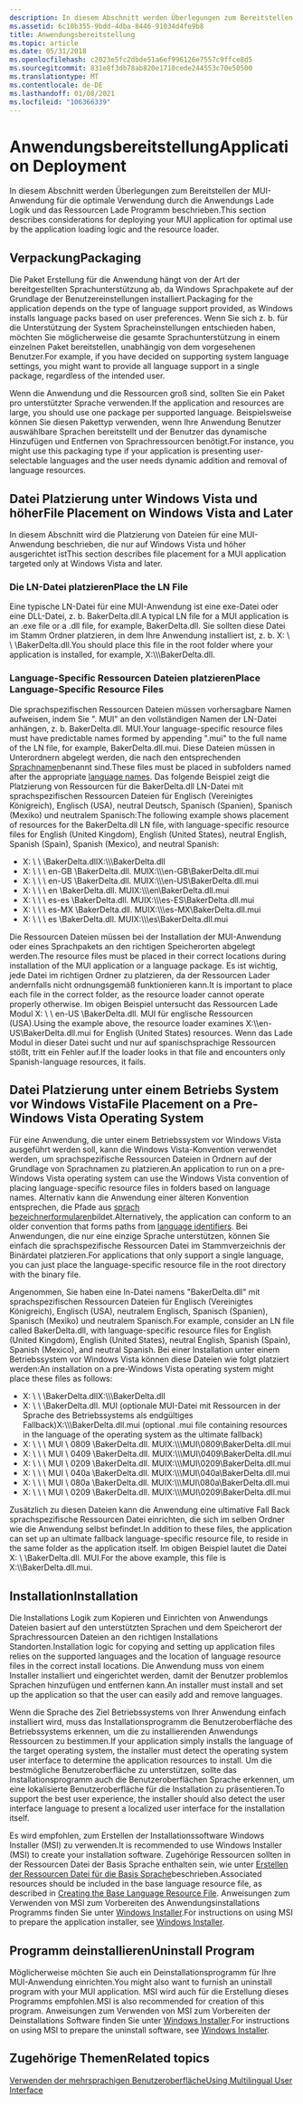 ```yaml
---
description: In diesem Abschnitt werden Überlegungen zum Bereitstellen der MUI-Anwendung für die optimale Verwendung durch die Anwendungs Lade Logik und das Ressourcen Lade Programm beschrieben.
ms.assetid: 6c10b355-9bdd-4dba-8446-91034d4fe9b8
title: Anwendungsbereitstellung
ms.topic: article
ms.date: 05/31/2018
ms.openlocfilehash: c2023e5fc2dbde51a6ef996126e7557c9ffce8d5
ms.sourcegitcommit: 831e8f3db78ab820e1710cede244553c70e50500
ms.translationtype: MT
ms.contentlocale: de-DE
ms.lasthandoff: 01/08/2021
ms.locfileid: "106366339"
---
```

# <a name="application-deployment"></a><span data-ttu-id="76ade-103">Anwendungsbereitstellung</span><span class="sxs-lookup"><span data-stu-id="76ade-103">Application Deployment</span></span>

<span data-ttu-id="76ade-104">In diesem Abschnitt werden Überlegungen zum Bereitstellen der MUI-Anwendung für die optimale Verwendung durch die Anwendungs Lade Logik und das Ressourcen Lade Programm beschrieben.</span><span class="sxs-lookup"><span data-stu-id="76ade-104">This section describes considerations for deploying your MUI application for optimal use by the application loading logic and the resource loader.</span></span>

## <a name="packaging"></a><span data-ttu-id="76ade-105">Verpackung</span><span class="sxs-lookup"><span data-stu-id="76ade-105">Packaging</span></span>

<span data-ttu-id="76ade-106">Die Paket Erstellung für die Anwendung hängt von der Art der bereitgestellten Sprachunterstützung ab, da Windows Sprachpakete auf der Grundlage der Benutzereinstellungen installiert.</span><span class="sxs-lookup"><span data-stu-id="76ade-106">Packaging for the application depends on the type of language support provided, as Windows installs language packs based on user preferences.</span></span> <span data-ttu-id="76ade-107">Wenn Sie sich z. b. für die Unterstützung der System Spracheinstellungen entschieden haben, möchten Sie möglicherweise die gesamte Sprachunterstützung in einem einzelnen Paket bereitstellen, unabhängig von dem vorgesehenen Benutzer.</span><span class="sxs-lookup"><span data-stu-id="76ade-107">For example, if you have decided on supporting system language settings, you might want to provide all language support in a single package, regardless of the intended user.</span></span>

<span data-ttu-id="76ade-108">Wenn die Anwendung und die Ressourcen groß sind, sollten Sie ein Paket pro unterstützter Sprache verwenden.</span><span class="sxs-lookup"><span data-stu-id="76ade-108">If the application and resources are large, you should use one package per supported language.</span></span> <span data-ttu-id="76ade-109">Beispielsweise können Sie diesen Pakettyp verwenden, wenn Ihre Anwendung Benutzer auswählbare Sprachen bereitstellt und der Benutzer das dynamische Hinzufügen und Entfernen von Sprachressourcen benötigt.</span><span class="sxs-lookup"><span data-stu-id="76ade-109">For instance, you might use this packaging type if your application is presenting user-selectable languages and the user needs dynamic addition and removal of language resources.</span></span>

## <a name="file-placement-on-windows-vista-and-later"></a><span data-ttu-id="76ade-110">Datei Platzierung unter Windows Vista und höher</span><span class="sxs-lookup"><span data-stu-id="76ade-110">File Placement on Windows Vista and Later</span></span>

<span data-ttu-id="76ade-111">In diesem Abschnitt wird die Platzierung von Dateien für eine MUI-Anwendung beschrieben, die nur auf Windows Vista und höher ausgerichtet ist</span><span class="sxs-lookup"><span data-stu-id="76ade-111">This section describes file placement for a MUI application targeted only at Windows Vista and later.</span></span>

### <a name="place-the-ln-file"></a><span data-ttu-id="76ade-112">Die LN-Datei platzieren</span><span class="sxs-lookup"><span data-stu-id="76ade-112">Place the LN File</span></span>

<span data-ttu-id="76ade-113">Eine typische LN-Datei für eine MUI-Anwendung ist eine exe-Datei oder eine DLL-Datei, z. b. BakerDelta.dll.</span><span class="sxs-lookup"><span data-stu-id="76ade-113">A typical LN file for a MUI application is an .exe file or a .dll file, for example, BakerDelta.dll.</span></span> <span data-ttu-id="76ade-114">Sie sollten diese Datei im Stamm Ordner platzieren, in dem Ihre Anwendung installiert ist, z. b. X: \\ \\ <somepath> \\BakerDelta.dll.</span><span class="sxs-lookup"><span data-stu-id="76ade-114">You should place this file in the root folder where your application is installed, for example, X:\\\\<somepath>\\BakerDelta.dll.</span></span>

### <a name="place-language-specific-resource-files"></a><span data-ttu-id="76ade-115">Language-Specific Ressourcen Dateien platzieren</span><span class="sxs-lookup"><span data-stu-id="76ade-115">Place Language-Specific Resource Files</span></span>

<span data-ttu-id="76ade-116">Die sprachspezifischen Ressourcen Dateien müssen vorhersagbare Namen aufweisen, indem Sie ". MUI" an den vollständigen Namen der LN-Datei anhängen, z. b. BakerDelta.dll. MUI.</span><span class="sxs-lookup"><span data-stu-id="76ade-116">Your language-specific resource files must have predictable names formed by appending ".mui" to the full name of the LN file, for example, BakerDelta.dll.mui.</span></span> <span data-ttu-id="76ade-117">Diese Dateien müssen in Unterordnern abgelegt werden, die nach den entsprechenden [Sprachnamen](language-names.md)benannt sind.</span><span class="sxs-lookup"><span data-stu-id="76ade-117">These files must be placed in subfolders named after the appropriate [language names](language-names.md).</span></span> <span data-ttu-id="76ade-118">Das folgende Beispiel zeigt die Platzierung von Ressourcen für die BakerDelta.dll LN-Datei mit sprachspezifischen Ressourcen Dateien für Englisch (Vereinigtes Königreich), Englisch (USA), neutral Deutsch, Spanisch (Spanien), Spanisch (Mexiko) und neutralem Spanisch:</span><span class="sxs-lookup"><span data-stu-id="76ade-118">The following example shows placement of resources for the BakerDelta.dll LN file, with language-specific resource files for English (United Kingdom), English (United States), neutral English, Spanish (Spain), Spanish (Mexico), and neutral Spanish:</span></span>

-   <span data-ttu-id="76ade-119">X: \\ \\ <somepath> \\BakerDelta.dll</span><span class="sxs-lookup"><span data-stu-id="76ade-119">X:\\\\<somepath>\\BakerDelta.dll</span></span>
-   <span data-ttu-id="76ade-120">X: \\ \\ <somepath> \\ en-GB \\BakerDelta.dll. MUI</span><span class="sxs-lookup"><span data-stu-id="76ade-120">X:\\\\<somepath>\\en-GB\\BakerDelta.dll.mui</span></span>
-   <span data-ttu-id="76ade-121">X: \\ \\ <somepath> \\ en-US \\BakerDelta.dll. MUI</span><span class="sxs-lookup"><span data-stu-id="76ade-121">X:\\\\<somepath>\\en-US\\BakerDelta.dll.mui</span></span>
-   <span data-ttu-id="76ade-122">X: \\ \\ <somepath> \\ en \\BakerDelta.dll. MUI</span><span class="sxs-lookup"><span data-stu-id="76ade-122">X:\\\\<somepath>\\en\\BakerDelta.dll.mui</span></span>
-   <span data-ttu-id="76ade-123">X: \\ \\ <somepath> \\ es-es \\BakerDelta.dll. MUI</span><span class="sxs-lookup"><span data-stu-id="76ade-123">X:\\\\<somepath>\\es-ES\\BakerDelta.dll.mui</span></span>
-   <span data-ttu-id="76ade-124">X: \\ \\ <somepath> \\ es-MX \\BakerDelta.dll. MUI</span><span class="sxs-lookup"><span data-stu-id="76ade-124">X:\\\\<somepath>\\es-MX\\BakerDelta.dll.mui</span></span>
-   <span data-ttu-id="76ade-125">X: \\ \\ <somepath> \\ es \\BakerDelta.dll. MUI</span><span class="sxs-lookup"><span data-stu-id="76ade-125">X:\\\\<somepath>\\es\\BakerDelta.dll.mui</span></span>

<span data-ttu-id="76ade-126">Die Ressourcen Dateien müssen bei der Installation der MUI-Anwendung oder eines Sprachpakets an den richtigen Speicherorten abgelegt werden.</span><span class="sxs-lookup"><span data-stu-id="76ade-126">The resource files must be placed in their correct locations during installation of the MUI application or a language package.</span></span> <span data-ttu-id="76ade-127">Es ist wichtig, jede Datei im richtigen Ordner zu platzieren, da der Ressourcen Lader andernfalls nicht ordnungsgemäß funktionieren kann.</span><span class="sxs-lookup"><span data-stu-id="76ade-127">It is important to place each file in the correct folder, as the resource loader cannot operate properly otherwise.</span></span> <span data-ttu-id="76ade-128">Im obigen Beispiel untersucht das Ressourcen Lade Modul X: \\ <somepath> \\ en-US \\BakerDelta.dll. MUI für englische Ressourcen (USA).</span><span class="sxs-lookup"><span data-stu-id="76ade-128">Using the example above, the resource loader examines X:\\<somepath>\\en-US\\BakerDelta.dll.mui for English (United States) resources.</span></span> <span data-ttu-id="76ade-129">Wenn das Lade Modul in dieser Datei sucht und nur auf spanischsprachige Ressourcen stößt, tritt ein Fehler auf.</span><span class="sxs-lookup"><span data-stu-id="76ade-129">If the loader looks in that file and encounters only Spanish-language resources, it fails.</span></span>

## <a name="file-placement-on-a-pre-windows-vista-operating-system"></a><span data-ttu-id="76ade-130">Datei Platzierung unter einem Betriebs System vor Windows Vista</span><span class="sxs-lookup"><span data-stu-id="76ade-130">File Placement on a Pre-Windows Vista Operating System</span></span>

<span data-ttu-id="76ade-131">Für eine Anwendung, die unter einem Betriebssystem vor Windows Vista ausgeführt werden soll, kann die Windows Vista-Konvention verwendet werden, um sprachspezifische Ressourcen Dateien in Ordnern auf der Grundlage von Sprachnamen zu platzieren.</span><span class="sxs-lookup"><span data-stu-id="76ade-131">An application to run on a pre-Windows Vista operating system can use the Windows Vista convention of placing language-specific resource files in folders based on language names.</span></span> <span data-ttu-id="76ade-132">Alternativ kann die Anwendung einer älteren Konvention entsprechen, die Pfade aus [sprach bezeichnerformularen](language-identifiers.md)bildet.</span><span class="sxs-lookup"><span data-stu-id="76ade-132">Alternatively, the application can conform to an older convention that forms paths from [language identifiers](language-identifiers.md).</span></span> <span data-ttu-id="76ade-133">Bei Anwendungen, die nur eine einzige Sprache unterstützen, können Sie einfach die sprachspezifische Ressourcen Datei im Stammverzeichnis der Binärdatei platzieren.</span><span class="sxs-lookup"><span data-stu-id="76ade-133">For applications that only support a single language, you can just place the language-specific resource file in the root directory with the binary file.</span></span>

<span data-ttu-id="76ade-134">Angenommen, Sie haben eine ln-Datei namens "BakerDelta.dll" mit sprachspezifischen Ressourcen Dateien für Englisch (Vereinigtes Königreich), Englisch (USA), neutralem Englisch, Spanisch (Spanien), Spanisch (Mexiko) und neutralem Spanisch.</span><span class="sxs-lookup"><span data-stu-id="76ade-134">For example, consider an LN file called BakerDelta.dll, with language-specific resource files for English (United Kingdom), English (United States), neutral English, Spanish (Spain), Spanish (Mexico), and neutral Spanish.</span></span> <span data-ttu-id="76ade-135">Bei einer Installation unter einem Betriebssystem vor Windows Vista können diese Dateien wie folgt platziert werden:</span><span class="sxs-lookup"><span data-stu-id="76ade-135">An installation on a pre-Windows Vista operating system might place these files as follows:</span></span>

-   <span data-ttu-id="76ade-136">X: \\ \\ <somepath> \\BakerDelta.dll</span><span class="sxs-lookup"><span data-stu-id="76ade-136">X:\\\\<somepath>\\BakerDelta.dll</span></span>
-   <span data-ttu-id="76ade-137">X: \\ \\ <somepath> \\BakerDelta.dll. MUI (optionale MUI-Datei mit Ressourcen in der Sprache des Betriebssystems als endgültiges Fallback)</span><span class="sxs-lookup"><span data-stu-id="76ade-137">X:\\\\<somepath>\\BakerDelta.dll.mui (optional .mui file containing resources in the language of the operating system as the ultimate fallback)</span></span>
-   <span data-ttu-id="76ade-138">X: \\ \\ <somepath> \\ MUI \\ 0809 \\BakerDelta.dll. MUI</span><span class="sxs-lookup"><span data-stu-id="76ade-138">X:\\\\<somepath>\\MUI\\0809\\BakerDelta.dll.mui</span></span>
-   <span data-ttu-id="76ade-139">X: \\ \\ <somepath> \\ MUI \\ 0409 \\BakerDelta.dll. MUI</span><span class="sxs-lookup"><span data-stu-id="76ade-139">X:\\\\<somepath>\\MUI\\0409\\BakerDelta.dll.mui</span></span>
-   <span data-ttu-id="76ade-140">X: \\ \\ <somepath> \\ MUI \\ 0209 \\BakerDelta.dll. MUI</span><span class="sxs-lookup"><span data-stu-id="76ade-140">X:\\\\<somepath>\\MUI\\0209\\BakerDelta.dll.mui</span></span>
-   <span data-ttu-id="76ade-141">X: \\ \\ <somepath> \\ MUI \\ 040a \\BakerDelta.dll. MUI</span><span class="sxs-lookup"><span data-stu-id="76ade-141">X:\\\\<somepath>\\MUI\\040a\\BakerDelta.dll.mui</span></span>
-   <span data-ttu-id="76ade-142">X: \\ \\ <somepath> \\ MUI \\ 080a \\BakerDelta.dll. MUI</span><span class="sxs-lookup"><span data-stu-id="76ade-142">X:\\\\<somepath>\\MUI\\080a\\BakerDelta.dll.mui</span></span>
-   <span data-ttu-id="76ade-143">X: \\ \\ <somepath> \\ MUI \\ 0209 \\BakerDelta.dll. MUI</span><span class="sxs-lookup"><span data-stu-id="76ade-143">X:\\\\<somepath>\\MUI\\0209\\BakerDelta.dll.mui</span></span>

<span data-ttu-id="76ade-144">Zusätzlich zu diesen Dateien kann die Anwendung eine ultimative Fall Back sprachspezifische Ressourcen Datei einrichten, die sich im selben Ordner wie die Anwendung selbst befindet.</span><span class="sxs-lookup"><span data-stu-id="76ade-144">In addition to these files, the application can set up an ultimate fallback language-specific resource file, to reside in the same folder as the application itself.</span></span> <span data-ttu-id="76ade-145">Im obigen Beispiel lautet die Datei X: \\ <somepath> \\BakerDelta.dll. MUI.</span><span class="sxs-lookup"><span data-stu-id="76ade-145">For the above example, this file is X:\\<somepath>\\BakerDelta.dll.mui.</span></span>

## <a name="installation"></a><span data-ttu-id="76ade-146">Installation</span><span class="sxs-lookup"><span data-stu-id="76ade-146">Installation</span></span>

<span data-ttu-id="76ade-147">Die Installations Logik zum Kopieren und Einrichten von Anwendungs Dateien basiert auf den unterstützten Sprachen und dem Speicherort der Sprachressourcen Dateien an den richtigen Installations Standorten.</span><span class="sxs-lookup"><span data-stu-id="76ade-147">Installation logic for copying and setting up application files relies on the supported languages and the location of language resource files in the correct install locations.</span></span> <span data-ttu-id="76ade-148">Die Anwendung muss von einem Installer installiert und eingerichtet werden, damit der Benutzer problemlos Sprachen hinzufügen und entfernen kann.</span><span class="sxs-lookup"><span data-stu-id="76ade-148">An installer must install and set up the application so that the user can easily add and remove languages.</span></span>

<span data-ttu-id="76ade-149">Wenn die Sprache des Ziel Betriebssystems von Ihrer Anwendung einfach installiert wird, muss das Installationsprogramm die Benutzeroberfläche des Betriebssystems erkennen, um die zu installierenden Anwendungs Ressourcen zu bestimmen.</span><span class="sxs-lookup"><span data-stu-id="76ade-149">If your application simply installs the language of the target operating system, the installer must detect the operating system user interface to determine the application resources to install.</span></span> <span data-ttu-id="76ade-150">Um die bestmögliche Benutzeroberfläche zu unterstützen, sollte das Installationsprogramm auch die Benutzeroberflächen Sprache erkennen, um eine lokalisierte Benutzeroberfläche für die Installation zu präsentieren.</span><span class="sxs-lookup"><span data-stu-id="76ade-150">To support the best user experience, the installer should also detect the user interface language to present a localized user interface for the installation itself.</span></span>

<span data-ttu-id="76ade-151">Es wird empfohlen, zum Erstellen der Installationssoftware Windows Installer (MSI) zu verwenden.</span><span class="sxs-lookup"><span data-stu-id="76ade-151">It is recommended to use Windows Installer (MSI) to create your installation software.</span></span> <span data-ttu-id="76ade-152">Zugehörige Ressourcen sollten in der Ressourcen Datei der Basis Sprache enthalten sein, wie unter [Erstellen der Ressourcen Datei für die Basis Sprache](creating-the-base-language-resource-file.md)beschrieben.</span><span class="sxs-lookup"><span data-stu-id="76ade-152">Associated resources should be included in the base language resource file, as described in [Creating the Base Language Resource File](creating-the-base-language-resource-file.md).</span></span> <span data-ttu-id="76ade-153">Anweisungen zum Verwenden von MSI zum Vorbereiten des Anwendungsinstallations Programms finden Sie unter [Windows Installer](../msi/windows-installer-portal.md).</span><span class="sxs-lookup"><span data-stu-id="76ade-153">For instructions on using MSI to prepare the application installer, see [Windows Installer](../msi/windows-installer-portal.md).</span></span>

## <a name="uninstall-program"></a><span data-ttu-id="76ade-154">Programm deinstallieren</span><span class="sxs-lookup"><span data-stu-id="76ade-154">Uninstall Program</span></span>

<span data-ttu-id="76ade-155">Möglicherweise möchten Sie auch ein Deinstallationsprogramm für Ihre MUI-Anwendung einrichten.</span><span class="sxs-lookup"><span data-stu-id="76ade-155">You might also want to furnish an uninstall program with your MUI application.</span></span> <span data-ttu-id="76ade-156">MSI wird auch für die Erstellung dieses Programms empfohlen.</span><span class="sxs-lookup"><span data-stu-id="76ade-156">MSI is also recommended for creation of this program.</span></span> <span data-ttu-id="76ade-157">Anweisungen zum Verwenden von MSI zum Vorbereiten der Deinstallations Software finden Sie unter [Windows Installer](../msi/windows-installer-portal.md).</span><span class="sxs-lookup"><span data-stu-id="76ade-157">For instructions on using MSI to prepare the uninstall software, see [Windows Installer](../msi/windows-installer-portal.md).</span></span>

## <a name="related-topics"></a><span data-ttu-id="76ade-158">Zugehörige Themen</span><span class="sxs-lookup"><span data-stu-id="76ade-158">Related topics</span></span>

<dl> <dt>

[<span data-ttu-id="76ade-159">Verwenden der mehrsprachigen Benutzeroberfläche</span><span class="sxs-lookup"><span data-stu-id="76ade-159">Using Multilingual User Interface</span></span>](using-multilingual-user-interface.md)
</dt> </dl>

 

 

